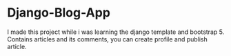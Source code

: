 ﻿# Django-Blog-App
I made this project while i was learning the django template and bootstrap 5. Contains articles and its comments, you can create profile and publish article.
